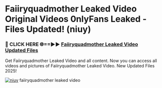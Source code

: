 # Faiiryquadmother Leaked Video Original Videos 0nlyFans Leaked - Files Updated! (niuy)

<h3>🔴 CLICK HERE 🌐==►► <a href="https://tinyurl.com/ms9xzufz" rel="nofollow">Faiiryquadmother Leaked Video Updated Files</a></h3>

Get Faiiryquadmother Leaked Video and all content. Now you can access all videos and pictures of Faiiryquadmother Leaked Video. New Updated Files 2025!

[![niuy](https://i.imgur.com/ppqm5kG.gif)](https://tinyurl.com/ms9xzufz)
faiiryquadmother leaked video